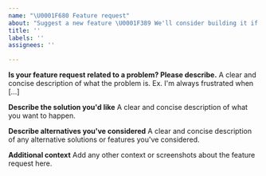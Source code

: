 ```yaml
---
name: "\U0001F680 Feature request"
about: "Suggest a new feature \U0001F389 We'll consider building it if it receives sufficient interest! \U0001F44D"
title: ''
labels: ''
assignees: ''

---
```


<!--  Make sure to look through existing issues to see whether your idea is already being discussed. Feel free to contribute to any existing issues. -->
**Is your feature request related to a problem? Please describe.**
A clear and concise description of what the problem is. Ex. I'm always frustrated when [...]

**Describe the solution you'd like**
A clear and concise description of what you want to happen.

**Describe alternatives you've considered**
A clear and concise description of any alternative solutions or features you've considered.

**Additional context**
Add any other context or screenshots about the feature request here.
